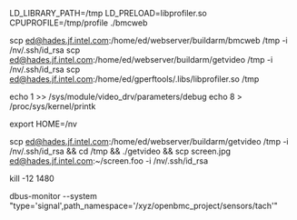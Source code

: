 LD_LIBRARY_PATH=/tmp LD_PRELOAD=libprofiler.so CPUPROFILE=/tmp/profile ./bmcweb

scp ed@hades.jf.intel.com:/home/ed/webserver/buildarm/bmcweb /tmp -i /nv/.ssh/id_rsa
scp ed@hades.jf.intel.com:/home/ed/webserver/buildarm/getvideo /tmp -i /nv/.ssh/id_rsa
scp ed@hades.jf.intel.com:/home/ed/gperftools/.libs/libprofiler.so /tmp

echo 1 >> /sys/module/video_drv/parameters/debug
echo 8 > /proc/sys/kernel/printk

export HOME=/nv

scp ed@hades.jf.intel.com:/home/ed/webserver/buildarm/getvideo /tmp -i /nv/.ssh/id_rsa && cd /tmp && ./getvideo && scp screen.jpg ed@hades.jf.intel.com:~/screen.foo -i /nv/.ssh/id_rsa


kill -12 1480


dbus-monitor --system "type='signal',path_namespace='/xyz/openbmc_project/sensors/tach'"